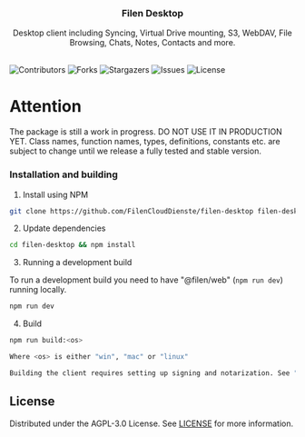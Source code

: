 <br/>
<p align="center">
  <h3 align="center">Filen Desktop</h3>

  <p align="center">
    Desktop client including Syncing, Virtual Drive mounting, S3, WebDAV, File Browsing, Chats, Notes, Contacts and more.
    <br/>
    <br/>
  </p>
</p>

![Contributors](https://img.shields.io/github/contributors/FilenCloudDienste/filen-desktop?color=dark-green) ![Forks](https://img.shields.io/github/forks/FilenCloudDienste/filen-desktop?style=social) ![Stargazers](https://img.shields.io/github/stars/FilenCloudDienste/filen-desktop?style=social) ![Issues](https://img.shields.io/github/issues/FilenCloudDienste/filen-desktop) ![License](https://img.shields.io/github/license/FilenCloudDienste/filen-desktop)

# Attention

The package is still a work in progress. DO NOT USE IT IN PRODUCTION YET. Class names, function names, types, definitions, constants etc. are subject to change until we release a fully tested and stable version.

### Installation and building

1. Install using NPM

```sh
git clone https://github.com/FilenCloudDienste/filen-desktop filen-desktop
```

2. Update dependencies

```sh
cd filen-desktop && npm install
```

3. Running a development build

To run a development build you need to have "@filen/web" (`npm run dev`) running locally.

```sh
npm run dev
```

4. Build

```sh
npm run build:<os>

Where <os> is either "win", "mac" or "linux"

Building the client requires setting up signing and notarization. See "build/" directory and package.json key.
```

## License

Distributed under the AGPL-3.0 License. See [LICENSE](https://github.com/FilenCloudDienste/filen-desktop/blob/main/LICENSE.md) for more information.
